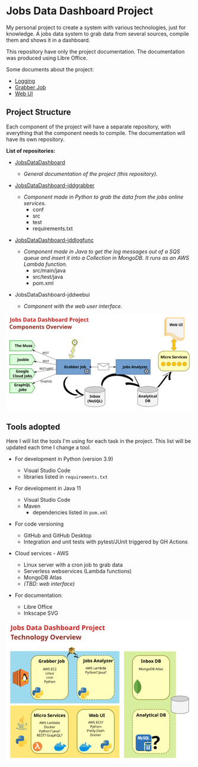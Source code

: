# Jobs Data Dashboard Project

My personal project to create a system with various technologies, just for knowledge.
A jobs data system to grab data from several sources, compile them and shows it in a dashboard.

This repository have only the project documentation.
The documentation was produced using Libre Office.

Some documents about the project:
* [Logging](doc/Logging.md)
* [Grabber Job](doc/GrabberJob.md)
* [Web UI](doc/WebUI.md)

## Project Structure

Each component of the project will have a separate repository, with everything that the component needs to compile.
The documentation will have its own repository.

**List of repositories:**

- [JobsDataDashboard](https://github.com/itamarc/JobsDataDashboard)
  - *General documentation of the project (this repository).*

- [JobsDataDashboard-jddgrabber](https://github.com/itamarc/JobsDataDashboard-jddgrabber)
  - *Component made in Python to grab the data from the jobs online services.*
    - conf
    - src
    - test
    - requirements.txt

- [JobsDataDashboard-jddlogfunc](https://github.com/itamarc/JobsDataDashboard-jddlogfunc)
  - *Component made in Java to get the log messages out of a SQS queue and insert it into a Collection in MongoDB.*
    *It runs as an AWS Lambda function.*
    - src/main/java
    - src/test/java
    - pom.xml

- JobsDataDashboard-jddwebui
  - *Component with the web user interface.*

![Components overview diagram](doc/JDD-ComponentsOverview.svg "Components overview")

## Tools adopted

Here I will list the tools I'm using for each task in the project.
This list will be updated each time I change a tool.

* For development in Python (version 3.9)
  - Visual Studio Code
  - libraries listed in `requirements.txt`

* For development in Java 11
  - Visual Studio Code
  - Maven
    - dependencies listed in `pom.xml`

* For code versioning
  - GitHub and GitHub Desktop
  - Integration and unit tests with pytest/JUnit triggered by GH Actions

* Cloud services - AWS
  - Linux server with a cron job to grab data
  - Serverless webservices (Lambda functions)
  - MongoDB Atlas
  - *(TBD: web interface)*

* For documentation:

  - Libre Office
  - Inkscape SVG

![Technology overview diagram](doc/JDD-TechnologyOverview.svg "Technology overview")
